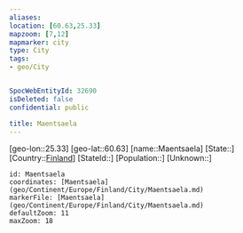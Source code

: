 ```yaml
---
aliases: 
location: [60.63,25.33]
mapzoom: [7,12] 
mapmarker: city 
type: City
tags:
- geo/City


SpocWebEntityId: 32690
isDeleted: false
confidential: public

title: Maentsaela
---
```

[geo-lon::25.33]
[geo-lat::60.63]
[name::Maentsaela]
[State::]
[Country::[Finland](geo/Continent/Europe/Finland.md)]
[StateId::]
[Population::]
[Unknown::]


```leaflet
id: Maentsaela
coordinates: [Maentsaela](geo/Continent/Europe/Finland/City/Maentsaela.md)
markerFile: [Maentsaela](geo/Continent/Europe/Finland/City/Maentsaela.md)
defaultZoom: 11 
maxZoom: 18
```


